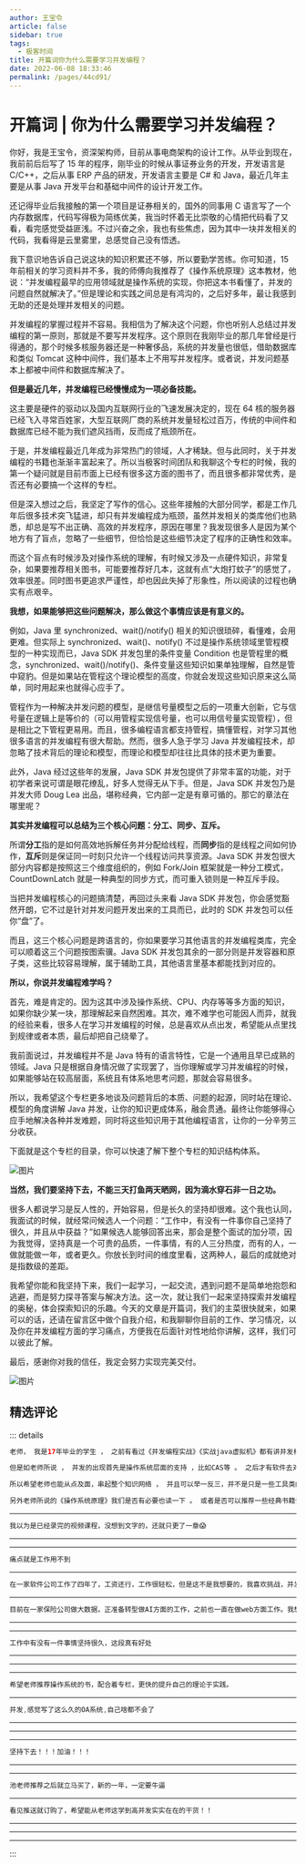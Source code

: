 ```yaml
---
author: 王宝令
article: false
sidebar: true
tags: 
  - 极客时间
title: 开篇词你为什么需要学习并发编程？
date: 2022-06-08 18:33:46
permalink: /pages/44cd91/
---
```

 
#         开篇词 | 你为什么需要学习并发编程？      
你好，我是王宝令，资深架构师，目前从事电商架构的设计工作。从毕业到现在，我前前后后写了 15 年的程序，刚毕业的时候从事证券业务的开发，开发语言是 C/C++，之后从事 ERP 产品的研发，开发语言主要是 C# 和 Java，最近几年主要是从事 Java 开发平台和基础中间件的设计开发工作。
还记得毕业后我接触的第一个项目是证券相关的，国外的同事用 C 语言写了一个内存数据库，代码写得极为简练优美，我当时怀着无比崇敬的心情把代码看了又看，看完感觉受益匪浅。不过兴奋之余，我也有些焦虑，因为其中一块并发相关的代码，我看得是云里雾里，总感觉自己没有悟透。
我下意识地告诉自己说这块的知识积累还不够，所以要勤学苦练。你可知道，15 年前相关的学习资料并不多，我的师傅向我推荐了《操作系统原理》这本教材，他说：“并发编程最早的应用领域就是操作系统的实现，你把这本书看懂了，并发的问题自然就解决了。”但是理论和实践之间总是有鸿沟的，之后好多年，最让我感到无助的还是处理并发相关的问题。
并发编程的掌握过程并不容易。我相信为了解决这个问题，你也听别人总结过并发编程的第一原则，那就是不要写并发程序。这个原则在我刚毕业的那几年曾经是行得通的，那个时候多核服务器还是一种奢侈品，系统的并发量也很低，借助数据库和类似 Tomcat 这种中间件，我们基本上不用写并发程序。或者说，并发问题基本上都被中间件和数据库解决了。
<strong>但是最近几年，并发编程已经慢慢成为一项必备技能。</strong>
这主要是硬件的驱动以及国内互联网行业的飞速发展决定的，现在 64 核的服务器已经飞入寻常百姓家，大型互联网厂商的系统并发量轻松过百万，传统的中间件和数据库已经不能为我们遮风挡雨，反而成了瓶颈所在。
于是，并发编程最近几年成为非常热门的领域，人才稀缺。但与此同时，关于并发编程的书籍也渐渐丰富起来了。所以当极客时间团队和我聊这个专栏的时候，我的第一个疑问就是目前市面上已经有很多这方面的图书了，而且很多都非常优秀，是否还有必要搞一个这样的专栏。
但是深入想过之后，我坚定了写作的信心。这些年接触的大部分同学，都是工作几年后很多技术突飞猛进，却只有并发编程成为瓶颈，虽然并发相关的类库他们也熟悉，却总是写不出正确、高效的并发程序，原因在哪里？我发现很多人是因为某个地方有了盲点，忽略了一些细节，但恰恰是这些细节决定了程序的正确性和效率。
而这个盲点有时候涉及对操作系统的理解，有时候又涉及一点硬件知识，非常复杂，如果要推荐相关图书，可能要推荐好几本，这就有点“大炮打蚊子”的感觉了，效率很差。同时图书更追求严谨性，却也因此失掉了形象性，所以阅读的过程也确实有点艰辛。
<strong>我想，如果能够把这些问题解决，那么做这个事情应该是有意义的。</strong>
例如，Java 里 synchronized、wait()/notify() 相关的知识很琐碎，看懂难，会用更难。但实际上 synchronized、wait()、notify() 不过是操作系统领域里管程模型的一种实现而已，Java SDK 并发包里的条件变量 Condition 也是管程里的概念，synchronized、wait()/notify()、条件变量这些知识如果单独理解，自然是管中窥豹。但是如果站在管程这个理论模型的高度，你就会发现这些知识原来这么简单，同时用起来也就得心应手了。
管程作为一种解决并发问题的模型，是继信号量模型之后的一项重大创新，它与信号量在逻辑上是等价的（可以用管程实现信号量，也可以用信号量实现管程），但是相比之下管程更易用。而且，很多编程语言都支持管程，搞懂管程，对学习其他很多语言的并发编程有很大帮助。然而，很多人急于学习 Java 并发编程技术，却忽略了技术背后的理论和模型，而理论和模型却往往比具体的技术更为重要。
此外，Java 经过这些年的发展，Java SDK 并发包提供了非常丰富的功能，对于初学者来说可谓是眼花缭乱，好多人觉得无从下手。但是，Java SDK 并发包乃是并发大师 Doug Lea 出品，堪称经典，它内部一定是有章可循的。那它的章法在哪里呢？
<strong>其实并发编程可以总结为三个核心问题：分工、同步、互斥。</strong>
所谓<strong>分工</strong>指的是如何高效地拆解任务并分配给线程，而<strong>同步</strong>指的是线程之间如何协作，<strong>互斥</strong>则是保证同一时刻只允许一个线程访问共享资源。Java SDK 并发包很大部分内容都是按照这三个维度组织的，例如 Fork/Join 框架就是一种分工模式，CountDownLatch 就是一种典型的同步方式，而可重入锁则是一种互斥手段。
当把并发编程核心的问题搞清楚，再回过头来看 Java SDK 并发包，你会感觉豁然开朗，它不过是针对并发问题开发出来的工具而已，此时的 SDK 并发包可以任你“盘”了。
而且，这三个核心问题是跨语言的，你如果要学习其他语言的并发编程类库，完全可以顺着这三个问题按图索骥。Java SDK 并发包其余的一部分则是并发容器和原子类，这些比较容易理解，属于辅助工具，其他语言里基本都能找到对应的。
<strong>所以，你说并发编程难学吗？</strong>
首先，难是肯定的。因为这其中涉及操作系统、CPU、内存等等多方面的知识，如果你缺少某一块，那理解起来自然困难。其次，难不难学也可能因人而异，就我的经验来看，很多人在学习并发编程的时候，总是喜欢从点出发，希望能从点里找到规律或者本质，最后却把自己绕晕了。
我前面说过，并发编程并不是 Java 特有的语言特性，它是一个通用且早已成熟的领域。Java 只是根据自身情况做了实现罢了，当你理解或学习并发编程的时候，如果能够站在较高层面，系统且有体系地思考问题，那就会容易很多。
所以，我希望这个专栏更多地谈及问题背后的本质、问题的起源，同时站在理论、模型的角度讲解 Java 并发，让你的知识更成体系，融会贯通。最终让你能够得心应手地解决各种并发难题，同时将这些知识用于其他编程语言，让你的一分辛劳三分收获。
下面就是这个专栏的目录，你可以快速了解下整个专栏的知识结构体系。
![图片](https://static001.geekbang.org/resource/image/d5/c0/d513beec13a20d5e858257313b3605c0.jpg)
<strong>当然，我们要坚持下去，不能三天打鱼两天晒网，因为滴水穿石非一日之功。</strong>
很多人都说学习是反人性的，开始容易，但是长久的坚持却很难。这个我也认同，我面试的时候，就经常问候选人一个问题：“工作中，有没有一件事你自己坚持了很久，并且从中获益？”如果候选人能够回答出来，那会是整个面试的加分项，因为我觉得，坚持真是一个可贵的品质，一件事情，有的人三分热度，而有的人，一做就能做一年，或者更久。你放长到时间的维度里看，这两种人，最后的成就绝对是指数级的差距。
我希望你能和我坚持下来，我们一起学习，一起交流，遇到问题不是简单地抱怨和逃避，而是努力探寻答案与解决方法。这一次，就让我们一起来坚持探索并发编程的奥秘，体会探索知识的乐趣。今天的文章是开篇词，我们的主菜很快就来，如果可以的话，还请在留言区中做个自我介绍，和我聊聊你目前的工作、学习情况，以及你在并发编程方面的学习痛点，方便我在后面针对性地给你讲解，这样，我们可以彼此了解。
最后，感谢你对我的信任，我定会努力实现完美交付。
![图片](https://static001.geekbang.org/resource/image/cf/aa/cf393cd748a4f0e6451807c4b61843aa.jpg)
精选评论 
 ------- 
 ::: details 
<a style='font-size:1.5em;font-weight:bold'></a> 


 ```java 
老师， 我是17年毕业的学生 ， 之前有看过《并发编程实战》《实战java虚拟机》都有讲并发相关的知识 。 虚拟机中的学习让我理解了工作线程间对资源的抢占 ，编程实战中讲解了一些防止并发的手段已经相关工具使用 。

但是如老师所说 ， 并发的出现首先是操作系统层面的支持 ，比如CAS等 。 之后才有软件去对并发的支持 。 只是上面的学习感觉自己仅仅浮在表面并没有深入理解 ，例如老师所说的那三个知识点都是借鉴了管道的理念。 

所以希望老师也能从点及面，串起整个知识网络 ， 并且可以举一反三，并不是只是一些工具类的使用 ，可以深入讲解内部的原理 。 另外实际生产环境中所使用并发的场景比较少， 希望可以多些生产中的实例，让我们有的放矢 。 

另外老师所说的《操作系统原理》我们是否有必要也读一下 。 或者是否可以推荐一些经典书籍让我们配备此专栏可以更好的理解消化 ，新的一年请老师多多指教 。
```
 ----- 
<a style='font-size:1.5em;font-weight:bold'></a> 


 ```java 
我以为是已经录完的视频课程，没想到文字的，还就只更了一章😱 
```
 ----- 
<a style='font-size:1.5em;font-weight:bold'></a> 


 ----- 
<a style='font-size:1.5em;font-weight:bold'></a> 


 ```java 
痛点就是工作用不到
```
 ----- 
<a style='font-size:1.5em;font-weight:bold'></a> 


 ```java 
在一家软件公司工作了四年了，工资还行，工作很轻松，但是这不是我想要的，我喜欢挑战，并发就是我最害怕也没有接触的部分，希望可以学好，学好之后就跳槽找个有压力的公司好好干
```
 ----- 
<a style='font-size:1.5em;font-weight:bold'></a> 


 ```java 
目前在一家保险公司做大数据，正准备转型做AI方面的工作，之前也一直在做web方面工作。我想知道一般有哪些场景用到并发编程，因为实际工作中感觉用得太少了，谢谢你。
```
 ----- 
<a style='font-size:1.5em;font-weight:bold'></a> 


 ----- 
<a style='font-size:1.5em;font-weight:bold'></a> 


 ```java 
工作中有没有一件事情坚持很久，这段真有好处
```
 ----- 
<a style='font-size:1.5em;font-weight:bold'></a> 


 ----- 
<a style='font-size:1.5em;font-weight:bold'></a> 


 ----- 
<a style='font-size:1.5em;font-weight:bold'></a> 


 ```java 
希望老师推荐操作系统的书，配合着专栏，更快的提升自己的理论于实践。
```
 ----- 
<a style='font-size:1.5em;font-weight:bold'></a> 


 ```java 
并发,感觉写了这么久的OA系统,自己啥都不会了
```
 ----- 
<a style='font-size:1.5em;font-weight:bold'></a> 


 ----- 
<a style='font-size:1.5em;font-weight:bold'></a> 


 ----- 
<a style='font-size:1.5em;font-weight:bold'></a> 


 ```java 
坚持下去！！！加油！！！
```
 ----- 
<a style='font-size:1.5em;font-weight:bold'></a> 


 ----- 
<a style='font-size:1.5em;font-weight:bold'></a> 


 ```java 
池老师推荐之后就立马买了，新的一年，一定要牛逼
```
 ----- 
<a style='font-size:1.5em;font-weight:bold'></a> 


 ```java 
看见推送就订购了，希望能从老师这学到高并发实实在在的干货！！
```
 ----- 
<a style='font-size:1.5em;font-weight:bold'></a> 


 ----- 
<a style='font-size:1.5em;font-weight:bold'></a> 


 ----- 
:::